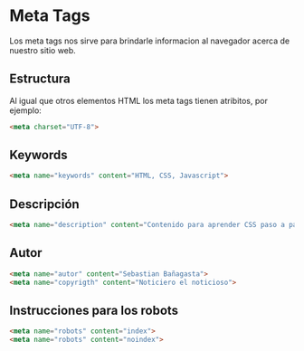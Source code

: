 # Meta Tags

Los meta tags nos sirve para brindarle informacion al navegador acerca de nuestro sitio web.

## Estructura

Al igual que otros elementos HTML los meta tags tienen atribitos, por ejemplo:

```html
<meta charset="UTF-8">
```

## Keywords

```html
<meta name="keywords" content="HTML, CSS, Javascript">
```

## Descripción

```html
<meta name="description" content="Contenido para aprender CSS paso a paso">
```

## Autor

```html
<meta name="autor" content="Sebastian Bañagasta">
<meta name="copyrigth" content="Noticiero el noticioso">
```

## Instrucciones para los robots

```html
<meta name="robots" content="index">
<meta name="robots" content="noindex">
```